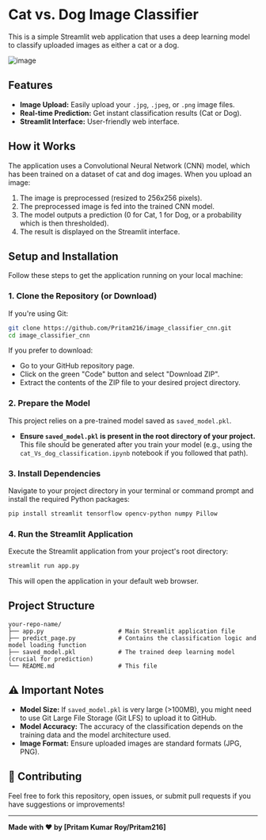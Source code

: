# Cat vs. Dog Image Classifier 

This is a simple Streamlit web application that uses a deep learning model to classify uploaded images as either a cat or a dog.

![image](https://github.com/user-attachments/assets/96db8694-ce79-42cf-8637-15bc43fe8312)

## Features

* **Image Upload:** Easily upload your `.jpg`, `.jpeg`, or `.png` image files.
* **Real-time Prediction:** Get instant classification results (Cat or Dog).
* **Streamlit Interface:** User-friendly web interface.

## How it Works

The application uses a Convolutional Neural Network (CNN) model, which has been trained on a dataset of cat and dog images. When you upload an image:
1.  The image is preprocessed (resized to 256x256 pixels).
2.  The preprocessed image is fed into the trained CNN model.
3.  The model outputs a prediction (0 for Cat, 1 for Dog, or a probability which is then thresholded).
4.  The result is displayed on the Streamlit interface.

## Setup and Installation

Follow these steps to get the application running on your local machine:

### 1. Clone the Repository (or Download)

If you're using Git:
```bash
git clone https://github.com/Pritam216/image_classifier_cnn.git
cd image_classifier_cnn
```

If you prefer to download:
* Go to your GitHub repository page.
* Click on the green "Code" button and select "Download ZIP".
* Extract the contents of the ZIP file to your desired project directory.

### 2. Prepare the Model

This project relies on a pre-trained model saved as `saved_model.pkl`.
* **Ensure `saved_model.pkl` is present in the root directory of your project.** This file should be generated after you train your model (e.g., using the `cat_Vs_dog_classification.ipynb` notebook if you followed that path).

### 3. Install Dependencies

Navigate to your project directory in your terminal or command prompt and install the required Python packages:

```bash
pip install streamlit tensorflow opencv-python numpy Pillow
```

### 4. Run the Streamlit Application

Execute the Streamlit application from your project's root directory:

```bash
streamlit run app.py
```

This will open the application in your default web browser.

## Project Structure

```
your-repo-name/
├── app.py                     # Main Streamlit application file
├── predict_page.py            # Contains the classification logic and model loading function
├── saved_model.pkl            # The trained deep learning model (crucial for prediction)
└── README.md                  # This file
```

## ⚠️ Important Notes

* **Model Size:** If `saved_model.pkl` is very large (>100MB), you might need to use Git Large File Storage (Git LFS) to upload it to GitHub.
* **Model Accuracy:** The accuracy of the classification depends on the training data and the model architecture used.
* **Image Format:** Ensure uploaded images are standard formats (JPG, PNG).

## 🤝 Contributing

Feel free to fork this repository, open issues, or submit pull requests if you have suggestions or improvements!

---

**Made with ❤️ by [Pritam Kumar Roy/Pritam216]**
